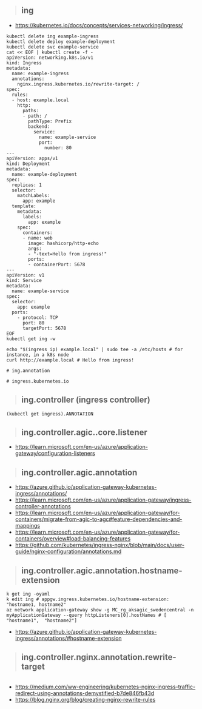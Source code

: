 > ## ing
- https://kubernetes.io/docs/concepts/services-networking/ingress/

```
kubectl delete ing example-ingress
kubectl delete deploy example-deployment
kubectl delete svc example-service
cat << EOF | kubectl create -f -
apiVersion: networking.k8s.io/v1
kind: Ingress
metadata:
  name: example-ingress
  annotations:
    nginx.ingress.kubernetes.io/rewrite-target: /
spec:
  rules:
  - host: example.local
    http:
      paths:
      - path: /
        pathType: Prefix
        backend:
          service:
            name: example-service
            port:
              number: 80
---
apiVersion: apps/v1
kind: Deployment
metadata:
  name: example-deployment
spec:
  replicas: 1
  selector:
    matchLabels:
      app: example
  template:
    metadata:
      labels:
        app: example
    spec:
      containers:
      - name: web
        image: hashicorp/http-echo
        args:
        - "-text=Hello from ingress!"
        ports:
        - containerPort: 5678
---
apiVersion: v1
kind: Service
metadata:
  name: example-service
spec:
  selector:
    app: example
  ports:
    - protocol: TCP
      port: 80
      targetPort: 5678
EOF
kubectl get ing -w

echo "$(ingress ip) example.local" | sudo tee -a /etc/hosts # for instance, in a k8s node
curl http://example.local # Hello from ingress!  
```

```
# ing.annotation

# ingress.kubernetes.io
```

> ## ing.controller (ingress controller)

```
(kubectl get ingress).ANNOTATION
```

> ## ing.controller.agic..core.listener
- https://learn.microsoft.com/en-us/azure/application-gateway/configuration-listeners

> ## ing.controller.agic.annotation

- https://azure.github.io/application-gateway-kubernetes-ingress/annotations/
- https://learn.microsoft.com/en-us/azure/application-gateway/ingress-controller-annotations
- https://learn.microsoft.com/en-us/azure/application-gateway/for-containers/migrate-from-agic-to-agc#feature-dependencies-and-mappings
- https://learn.microsoft.com/en-us/azure/application-gateway/for-containers/overview#load-balancing-features
- https://github.com/kubernetes/ingress-nginx/blob/main/docs/user-guide/nginx-configuration/annotations.md

> ## ing.controller.agic.annotation.hostname-extension

```
k get ing -oyaml
k edit ing # appgw.ingress.kubernetes.io/hostname-extension: "hostname1, hostname2"
az network application-gateway show -g MC_rg_aksagic_swedencentral -n myApplicationGateway --query httpListeners[0].hostNames # [  "hostname1",  "hostname2"]
```
- https://azure.github.io/application-gateway-kubernetes-ingress/annotations/#hostname-extension

> ## ing.controller.nginx.annotation.rewrite-target

```

```
- https://medium.com/ww-engineering/kubernetes-nginx-ingress-traffic-redirect-using-annotations-demystified-b7de846fb43d
- https://blog.nginx.org/blog/creating-nginx-rewrite-rules

